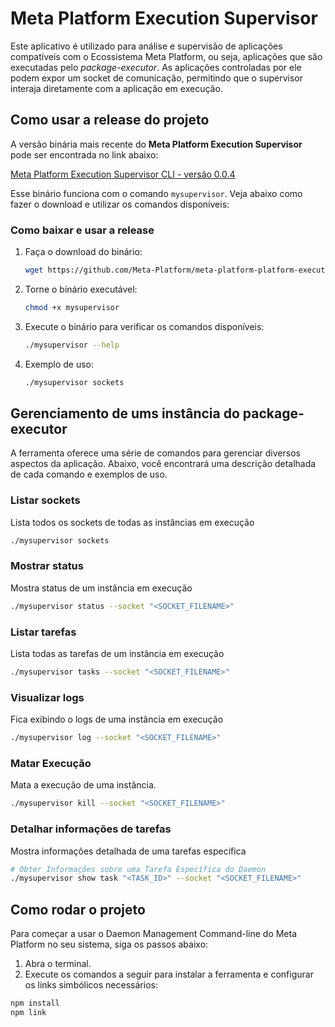 # Meta Platform Execution Supervisor

Este aplicativo é utilizado para análise e supervisão de aplicações compatíveis com o Ecossistema Meta Platform, ou seja, aplicações que são executadas pelo *package-executor*. As aplicações controladas por ele podem expor um socket de comunicação, permitindo que o supervisor interaja diretamente com a aplicação em execução.

## Como usar a release do projeto
A versão binária mais recente do **Meta Platform Execution Supervisor** pode ser encontrada no link abaixo:

[Meta Platform Execution Supervisor CLI - versão 0.0.4](https://github.com/Meta-Platform/meta-platform-execution-supervisor-command-line/releases/download/0.0.4/meta-platform-execution-supervisor-command-line-0.0.4-preview-linux-x64)

Esse binário funciona com o comando `mysupervisor`. Veja abaixo como fazer o download e utilizar os comandos disponíveis:

### Como baixar e usar a release
1. Faça o download do binário:
   ```bash
   wget https://github.com/Meta-Platform/meta-platform-platform-execution-command-line/releases/download/0.0.4/meta-platform-platform-execution-command-line-0.0.4-preview-linux-x64 -O mysupervisor
   ```

2. Torne o binário executável:
   ```bash
   chmod +x mysupervisor
   ```

3. Execute o binário para verificar os comandos disponíveis:
   ```bash
   ./mysupervisor --help
   ```

4. Exemplo de uso:
   ```bash
   ./mysupervisor sockets
   ```

## Gerenciamento de ums instância do package-executor

A ferramenta oferece uma série de comandos para gerenciar diversos aspectos da aplicação. Abaixo, você encontrará uma descrição detalhada de cada comando e exemplos de uso.

### Listar sockets
Lista todos os sockets de todas as instâncias em execução
```bash
./mysupervisor sockets
```

### Mostrar status
 Mostra status de um instância em execução
```bash
./mysupervisor status --socket "<SOCKET_FILENAME>"
```

### Listar tarefas
Lista todas as tarefas de um instância em execução
```bash
./mysupervisor tasks --socket "<SOCKET_FILENAME>"
```

### Visualizar logs
Fica exibindo o logs de uma instância em execução
```bash
./mysupervisor log --socket "<SOCKET_FILENAME>"
```

### Matar Execução
Mata a execução de uma instância.
```bash
./mysupervisor kill --socket "<SOCKET_FILENAME>"
```

### Detalhar informações de tarefas
Mostra informações detalhada de uma tarefas específica
```bash
# Obter Informações sobre uma Tarefa Específica do Daemon  
./mysupervisor show task "<TASK_ID>" --socket "<SOCKET_FILENAME>"
```

## Como rodar o projeto

Para começar a usar o Daemon Management Command-line do Meta Platform no seu sistema, siga os passos abaixo:

1. Abra o terminal.
2. Execute os comandos a seguir para instalar a ferramenta e configurar os links simbólicos necessários:

```bash
npm install
npm link
```